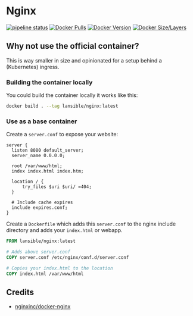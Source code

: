 # Nginx
[![pipeline status](https://gitlab.com/lansible1/docker-nginx/badges/master/pipeline.svg)](https://gitlab.com/lansible1/docker-nginx/-/commits/master)
[![Docker Pulls](https://img.shields.io/docker/pulls/lansible/nginx.svg)](https://hub.docker.com/r/lansible/nginx)
[![Docker Version](https://images.microbadger.com/badges/version/lansible/nginx:latest.svg)](https://microbadger.com/images/lansible/nginx:latest)
[![Docker Size/Layers](https://images.microbadger.com/badges/image/lansible/nginx:latest.svg)](https://microbadger.com/images/lansible/nginx:latest)

## Why not use the official container?

This is way smaller in size and opinionated for a setup behind a (Kubernetes) ingress.

### Building the container locally

You could build the container locally it works like this:

```bash
docker build . --tag lansible/nginx:latest
```

### Use as a base container

Create a `server.conf` to expose your website:
```
server {
  listen 8080 default_server;
  server_name 0.0.0.0;

  root /var/www/html;
  index index.html index.htm;

  location / {
      try_files $uri $uri/ =404;
  }

  # Include cache expires
  include expires.conf;
}
```

Create a `Dockerfile` which adds this `server.conf` to the nginx include directory and adds your `index.html` or webapp.
```dockerfile
FROM lansible/nginx:latest

# Adds above server.conf
COPY server.conf /etc/nginx/conf.d/server.conf

# Copies your index.html to the location
COPY index.html /var/www/html
```

## Credits

* [nginxinc/docker-nginx](https://github.com/nginxinc/docker-nginx/blob/master/mainline/alpine/Dockerfile)
